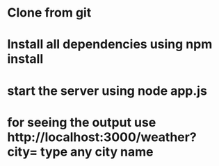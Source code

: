 # Clone from git 
# Install all dependencies using npm install
# start the server using node app.js
# for seeing the output use http://localhost:3000/weather?city=    type any city name
